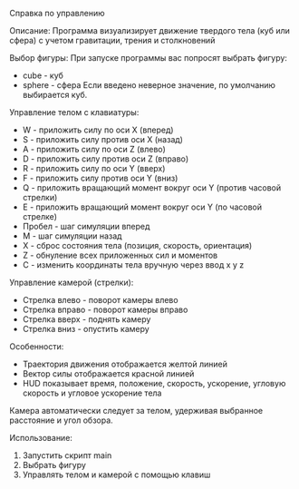 Справка по управлению

Описание:
Программа визуализирует движение твердого тела (куб или сфера) с учетом гравитации, трения и столкновений

Выбор фигуры:
При запуске программы вас попросят выбрать фигуру:

* cube - куб
* sphere - сфера
Если введено неверное значение, по умолчанию выбирается куб.

Управление телом с клавиатуры:

* W - приложить силу по оси X (вперед)
* S - приложить силу против оси X (назад)
* A - приложить силу по оси Z (влево)
* D - приложить силу против оси Z (вправо)
* R - приложить силу по оси Y (вверх)
* F - приложить силу против оси Y (вниз)
* Q - приложить вращающий момент вокруг оси Y (против часовой стрелки)
* E - приложить вращающий момент вокруг оси Y (по часовой стрелке)
* Пробел - шаг симуляции вперед
* M - шаг симуляции назад
* X - сброс состояния тела (позиция, скорость, ориентация)
* Z - обнуление всех приложенных сил и моментов
* C - изменить координаты тела вручную через ввод x y z

Управление камерой (стрелки):

* Стрелка влево - поворот камеры влево
* Стрелка вправо - поворот камеры вправо
* Стрелка вверх - поднять камеру
* Стрелка вниз - опустить камеру

Особенности:

* Траектория движения отображается желтой линией
* Вектор силы отображается красной линией
* HUD показывает время, положение, скорость, ускорение, угловую скорость и угловое ускорение тела

Камера автоматически следует за телом, удерживая выбранное расстояние и угол обзора.

Использование:

1. Запустить скрипт main
2. Выбрать фигуру
3. Управлять телом и камерой с помощью клавиш

